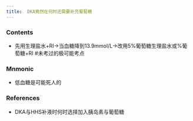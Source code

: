 ```yaml
---
title:  DKA竟然在何时还需要补充葡萄糖
--- 
```


### Contents
- 先用生理盐水+RI→当血糖降到13.9mmol/L→改用5%葡萄糖生理盐水或%葡萄糖+RI #未考过的极可能考点
### Mnmonic
- 低血糖是可能死人的
 
### References
- DKA与HHS补液时何时选择加入胰岛素与葡萄糖
